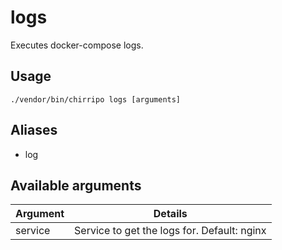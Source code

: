 # logs

Executes docker-compose logs.

## Usage

```
./vendor/bin/chirripo logs [arguments]
```

## Aliases

- log

## Available arguments

Argument       | Details
---------------|-------------
service | Service to get the logs for. Default: nginx